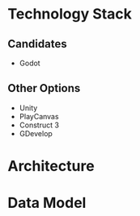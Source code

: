 # Technology Stack

## Candidates
- Godot

## Other Options
- Unity
- PlayCanvas
- Construct 3
- GDevelop

# Architecture

# Data Model